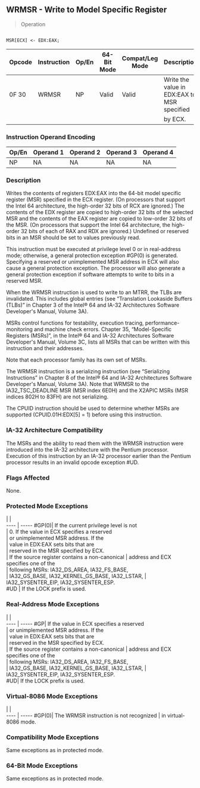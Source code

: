 ## WRMSR - Write to Model Specific Register

> Operation
``` slim

MSR[ECX] <- EDX:EAX;

```

 Opcode| Instruction| Op/En| 64-Bit Mode| Compat/Leg Mode| Description                                
 ---  | --- | --- | --- | --- | ---
 0F 30 | WRMSR      | NP   | Valid      | Valid          | Write the value in EDX:EAX to MSR specified
       |            |      |            |                | by ECX.                                    

### Instruction Operand Encoding
 Op/En| Operand 1| Operand 2| Operand 3| Operand 4
 ---  | --- | --- | --- | ---
 NP   | NA       | NA       | NA       | NA       

### Description
Writes the contents of registers EDX:EAX into the 64-bit model specific register
(MSR) specified in the ECX register. (On processors that support the Intel 64
architecture, the high-order 32 bits of RCX are ignored.) The contents of the
EDX register are copied to high-order 32 bits of the selected MSR and the contents
of the EAX register are copied to low-order 32 bits of the MSR. (On processors
that support the Intel 64 architecture, the high-order 32 bits of each of RAX
and RDX are ignored.) Undefined or reserved bits in an MSR should be set to
values previously read.

This instruction must be executed at privilege level 0 or in real-address mode;
otherwise, a general protection exception #GP(0) is generated. Specifying a
reserved or unimplemented MSR address in ECX will also cause a general protection
exception. The processor will also generate a general protection exception if
software attempts to write to bits in a reserved MSR.

When the WRMSR instruction is used to write to an MTRR, the TLBs are invalidated.
This includes global entries (see “Translation Lookaside Buffers (TLBs)” in
Chapter 3 of the Intel® 64 and IA-32 Architectures Software Developer's Manual,
Volume 3A).

MSRs control functions for testability, execution tracing, performance-monitoring
and machine check errors. Chapter 35, “Model-Specific Registers (MSRs)”, in
the Intel® 64 and IA-32 Architectures Software Developer's Manual, Volume 3C,
lists all MSRs that can be written with this instruction and their addresses.
<aside class="notification">
Note that each processor family has its own set of MSRs.
</aside>

The WRMSR instruction is a serializing instruction (see “Serializing Instructions”
in Chapter 8 of the Intel® 64 and IA-32 Architectures Software Developer's Manual,
Volume 3A). Note that WRMSR to the IA32_TSC_DEADLINE MSR (MSR index 6E0H) and
the X2APIC MSRs (MSR indices 802H to 83FH) are not serializing.

The CPUID instruction should be used to determine whether MSRs are supported
(CPUID.01H:EDX[5] = 1) before using this instruction.


### IA-32 Architecture Compatibility
The MSRs and the ability to read them with the WRMSR instruction were introduced
into the IA-32 architecture with the Pentium processor. Execution of this instruction
by an IA-32 processor earlier than the Pentium processor results in an invalid
opcode exception #UD.



### Flags Affected
None.


### Protected Mode Exceptions
   | |  
---- | -----
 #GP(0)| If the current privilege level is not          
       | 0. If the value in ECX specifies a reserved    
       | or unimplemented MSR address. If the           
       | value in EDX:EAX sets bits that are            
       | reserved in the MSR specified by ECX.          
       | If the source register contains a non-canonical
       | address and ECX specifies one of the           
       | following MSRs: IA32_DS_AREA, IA32_FS_BASE,    
       | IA32_GS_BASE, IA32_KERNEL_GS_BASE, IA32_LSTAR, 
       | IA32_SYSENTER_EIP, IA32_SYSENTER_ESP.          
 #UD   | If the LOCK prefix is used.                    

### Real-Address Mode Exceptions
   | |  
---- | -----
 #GP| If the value in ECX specifies a reserved       
    | or unimplemented MSR address. If the           
    | value in EDX:EAX sets bits that are            
    | reserved in the MSR specified by ECX.          
    | If the source register contains a non-canonical
    | address and ECX specifies one of the           
    | following MSRs: IA32_DS_AREA, IA32_FS_BASE,    
    | IA32_GS_BASE, IA32_KERNEL_GS_BASE, IA32_LSTAR, 
    | IA32_SYSENTER_EIP, IA32_SYSENTER_ESP.          
 #UD| If the LOCK prefix is used.                    

### Virtual-8086 Mode Exceptions
   | |  
---- | -----
 #GP(0)| The WRMSR instruction is not recognized
       | in virtual-8086 mode.                  

### Compatibility Mode Exceptions
Same exceptions as in protected mode.


### 64-Bit Mode Exceptions
Same exceptions as in protected mode.
